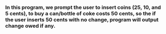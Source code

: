 ### In this program, we prompt the user to insert coins (25, 10, and 5 cents), to buy a can/bottle of coke costs 50 cents, so the if the user inserts 50 cents with no change, program will output change owed if any.